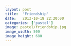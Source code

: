 ```yaml
---
layout: post
title:  "Friendship"
date:   2013-10-18 22:20:00
categories: ['pastel']
image: pastel/friendship.jpg
image_width: 500
image_height: 680
---
```


